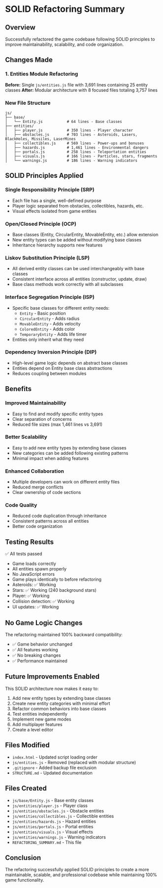 # SOLID Refactoring Summary

## Overview
Successfully refactored the game codebase following SOLID principles to improve maintainability, scalability, and code organization.

## Changes Made

### 1. Entities Module Refactoring
**Before:** Single `js/entities.js` file with 3,691 lines containing 25 entity classes
**After:** Modular architecture with 8 focused files totaling 3,757 lines

### New File Structure
```
js/
├── base/
│   └── Entity.js           # 64 lines - Base classes
├── entities/
│   ├── player.js           # 350 lines - Player character
│   ├── obstacles.js        # 703 lines - Asteroids, Lasers, BlackHoles, Missiles, LaserMines
│   ├── collectibles.js     # 569 lines - Power-ups and bonuses
│   ├── hazards.js          # 1,461 lines - Environmental dangers
│   ├── portals.js          # 258 lines - Teleportation entities
│   ├── visuals.js          # 166 lines - Particles, stars, fragments
│   └── warnings.js         # 186 lines - Warning indicators
```

## SOLID Principles Applied

### Single Responsibility Principle (SRP)
- Each file has a single, well-defined purpose
- Player logic separated from obstacles, collectibles, hazards, etc.
- Visual effects isolated from game entities

### Open/Closed Principle (OCP)
- Base classes (Entity, CircularEntity, MovableEntity, etc.) allow extension
- New entity types can be added without modifying base classes
- Inheritance hierarchy supports new features

### Liskov Substitution Principle (LSP)
- All derived entity classes can be used interchangeably with base classes
- Consistent interface across all entities (constructor, update, draw)
- Base class methods work correctly with all subclasses

### Interface Segregation Principle (ISP)
- Specific base classes for different entity needs:
  - `Entity` - Basic position
  - `CircularEntity` - Adds radius
  - `MovableEntity` - Adds velocity
  - `ColoredEntity` - Adds color
  - `TemporaryEntity` - Adds life timer
- Entities only inherit what they need

### Dependency Inversion Principle (DIP)
- High-level game logic depends on abstract base classes
- Entities depend on Entity base class abstractions
- Reduces coupling between modules

## Benefits

### Improved Maintainability
- Easy to find and modify specific entity types
- Clear separation of concerns
- Reduced file sizes (max 1,461 lines vs 3,691)

### Better Scalability
- Easy to add new entity types by extending base classes
- New categories can be added following existing patterns
- Minimal impact when adding features

### Enhanced Collaboration
- Multiple developers can work on different entity files
- Reduced merge conflicts
- Clear ownership of code sections

### Code Quality
- Reduced code duplication through inheritance
- Consistent patterns across all entities
- Better code organization

## Testing Results

✅ All tests passed
- Game loads correctly
- All entities spawn properly
- No JavaScript errors
- Game plays identically to before refactoring
- Asteroids: ✅ Working
- Stars: ✅ Working (240 background stars)
- Player: ✅ Working
- Collision detection: ✅ Working
- UI updates: ✅ Working

## No Game Logic Changes
The refactoring maintained 100% backward compatibility:
- ✅ Game behavior unchanged
- ✅ All features working
- ✅ No breaking changes
- ✅ Performance maintained

## Future Improvements Enabled

This SOLID architecture now makes it easy to:
1. Add new entity types by extending base classes
2. Create new entity categories with minimal effort
3. Refactor common behaviors into base classes
4. Test entities independently
5. Implement new game modes
6. Add multiplayer features
7. Create a level editor

## Files Modified
- `index.html` - Updated script loading order
- `js/entities.js` - Removed (replaced with modular structure)
- `.gitignore` - Added backup file exclusion
- `STRUCTURE.md` - Updated documentation

## Files Created
- `js/base/Entity.js` - Base entity classes
- `js/entities/player.js` - Player class
- `js/entities/obstacles.js` - Obstacle entities
- `js/entities/collectibles.js` - Collectible entities
- `js/entities/hazards.js` - Hazard entities
- `js/entities/portals.js` - Portal entities
- `js/entities/visuals.js` - Visual effects
- `js/entities/warnings.js` - Warning indicators
- `REFACTORING_SUMMARY.md` - This file

## Conclusion
The refactoring successfully applied SOLID principles to create a more maintainable, scalable, and professional codebase while maintaining 100% game functionality.
